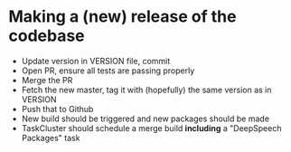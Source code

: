 Making a (new) release of the codebase
======================================
 - Update version in VERSION file, commit
 - Open PR, ensure all tests are passing properly
 - Merge the PR
 - Fetch the new master, tag it with (hopefully) the same version as in VERSION
 - Push that to Github
 - New build should be triggered and new packages should be made
 - TaskCluster should schedule a merge build **including** a "DeepSpeech Packages" task
